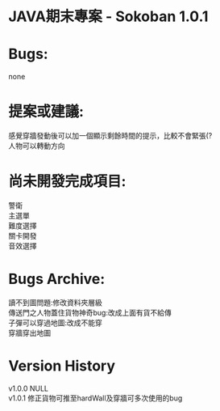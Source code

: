 # JAVA期末專案 - Sokoban 1.0.1

# Bugs:
  none

# 提案或建議:
  感覺穿牆發動後可以加一個顯示剩餘時間的提示，比較不會緊張(?\
  人物可以轉動方向

# 尚未開發完成項目:
  警衛\
  主選單\
  難度選擇\
  關卡開發\
  音效選擇

# Bugs Archive:
  讀不到圖問題:修改資料夾層級\
  傳送門之人物蓋住貨物神奇bug:改成上面有貨不給傳\
  子彈可以穿過地圖:改成不能穿\
  穿牆穿出地圖

# Version History
  v1.0.0 NULL\
  v1.0.1 修正貨物可推至hardWall及穿牆可多次使用的bug
